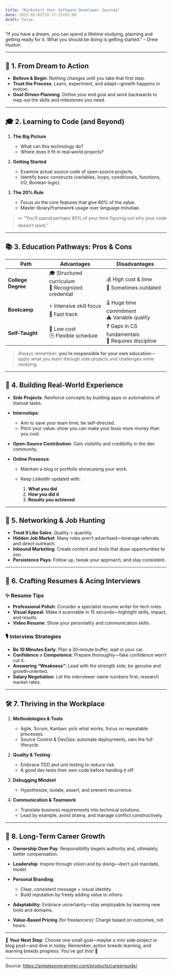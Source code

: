 ```yaml
---
title: "Kickstart Your Software Developer Journey"
date: 2025-05-02T19:17:13+07:00
draft: false
---
```


“If you have a dream, you can spend a lifetime studying, planning and getting ready for it. What you should be doing is getting started.” – Drew Huston&#x20;

---

## 🚀 1. From Dream to Action

* **Believe & Begin**: Nothing changes until you take that first step.
* **Trust the Process**: Learn, experiment, and adapt—growth happens in motion.
* **Goal‑Driven Planning**: Define your end goal and work backwards to map out the skills and milestones you need.&#x20;

---

## 🎓 2. Learning to Code (and Beyond)

1. **The Big Picture**

   * What can this technology do?
   * Where does it fit in real‑world projects?
2. **Getting Started**

   * Examine actual source code of open‑source projects.
   * Identify basic constructs (variables, loops, conditionals, functions, I/O, Boolean logic).
3. **The 20% Rule**

   * Focus on the core features that give 80% of the value.
   * Master library/framework usage over language minutiae.

> ✏️ “You’ll spend perhaps 90% of your time figuring out why your code doesn’t work.”&#x20;

---

## 📚 3. Education Pathways: Pros & Cons

| Path               | Advantages                                           | Disadvantages                                       |
| ------------------ | ---------------------------------------------------- | --------------------------------------------------- |
| **College Degree** | 🎓 Structured curriculum<br>📜 Recognized credential | 💰 High cost & time<br>📘 Sometimes outdated        |
| **Bootcamp**       | ⚡ Intensive skill focus<br>🚀 Fast track             | ⏳ Huge time commitment<br>⚠️ Variable quality       |
| **Self‑Taught**    | 💸 Low cost<br>🕒 Flexible schedule                  | ❓ Gaps in CS fundamentals<br>🧭 Requires discipline |

> Always remember: **you’re responsible for your own education**—apply what you learn through side projects and challenges while studying.&#x20;

---

## 💼 4. Building Real‑World Experience

* **Side Projects**: Reinforce concepts by building apps or automations of manual tasks.
* **Internships**:

  * Aim to save your team time; be self‑directed.
  * Pitch your value: show you can make your boss more money than you cost.&#x20;
* **Open-Source Contribution**: Gain visibility and credibility in the dev community.
* **Online Presence**:

  * Maintain a blog or portfolio showcasing your work.
  * Keep LinkedIn updated with:

    1. **What you did**
    2. **How you did it**
    3. **Results you achieved**

---

## 🤝 5. Networking & Job Hunting

* **Treat It Like Sales**: Quality > quantity.
* **Hidden Job Market**: Many roles aren’t advertised—leverage referrals and direct outreach.
* **Inbound Marketing**: Create content and tools that draw opportunities to you.
* **Persistence Pays**: Follow up, tweak your approach, and stay consistent.&#x20;

---

## 📄 6. Crafting Resumes & Acing Interviews

### ✨ Resume Tips

* **Professional Polish**: Consider a specialist resume writer for tech roles.
* **Visual Appeal**: Make it scannable in 15 seconds—highlight skills, impact, and results.
* **Video Resume**: Show your personality and communication skills.

### 🎙 Interview Strategies

* **Be 10 Minutes Early**: Plan a 30‑minute buffer, wait in your car.
* **Confidence = Competence**: Prepare thoroughly—fake confidence won’t cut it.
* **Answering “Weakness”**: Lead with the strength side; be genuine and growth‑oriented.
* **Salary Negotiation**: Let the interviewer name numbers first; research market rates.&#x20;

---

## 🛠 7. Thriving in the Workplace

1. **Methodologies & Tools**

   * Agile, Scrum, Kanban: pick what works, focus on repeatable processes.
   * Source Control & DevOps: automate deployments, own the full lifecycle.
2. **Quality & Testing**

   * Embrace TDD and unit testing to reduce risk.
   * A good dev tests their own code before handing it off.
3. **Debugging Mindset**

   * Hypothesize, isolate, assert, and prevent recurrence.
4. **Communication & Teamwork**

   * Translate business requirements into technical solutions.
   * Lead by example, avoid drama, and manage conflict constructively.&#x20;

---

## 🌱 8. Long‑Term Career Growth

* **Ownership Over Pay**: Responsibility begets authority and, ultimately, better compensation.
* **Leadership**: Inspire through vision and by doing—don’t just mandate, model.
* **Personal Branding**:

  * Clear, consistent message + visual identity.
  * Build reputation by freely adding value to others.
* **Adaptability**: Embrace uncertainty—stay employable by learning new tools and domains.
* **Value‑Based Pricing** (for freelancers): Charge based on outcomes, not hours.&#x20;

---

🎯 **Your Next Step**: Choose one small goal—maybe a mini side‑project or blog post—and dive in today. Remember, action breeds learning, and learning breeds progress. You’ve got this! 🚀

---
Source:
https://simpleprogrammer.com/products/careerguide/